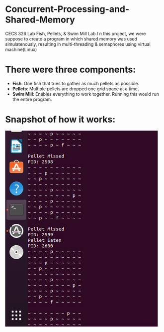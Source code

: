 # Concurrent-Processing-and-Shared-Memory
CECS 326 Lab Fish, Pellets, & Swim Mill Lab.I n this project, we were suppose to create a program in which shared memory was used simulatenously, resulting in multi-threading & semaphores using virtual machine(Linux)
# There were three components:
  - **Fish**: One fish that tries to gather as much pellets as possible.
  - **Pellets**: Multiple pellets are dropped one grid space at a time.
  - **Swim Mill**: Enables everything to work together. Running this would run the entire program. 
 # Snapshot of how it works:
 ![Screenshot](screenshot.png)
